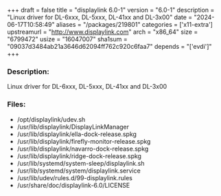 +++
draft = false
title = "displaylink 6.0-1"
version = "6.0-1"
description = "Linux driver for DL-6xxx, DL-5xxx, DL-41xx and DL-3x00"
date = "2024-06-17T10:58:49"
aliases = "/packages/219801"
categories = ['x11-extra']
upstreamurl = "http://www.displaylink.com"
arch = "x86_64"
size = "6799472"
usize = "16047007"
sha1sum = "09037d3484ab21a3646d62094ff762c920c6faa7"
depends = "['evdi']"
+++
### Description: 
Linux driver for DL-6xxx, DL-5xxx, DL-41xx and DL-3x00

### Files: 
* /opt/displaylink/udev.sh
* /usr/lib/displaylink/DisplayLinkManager
* /usr/lib/displaylink/ella-dock-release.spkg
* /usr/lib/displaylink/firefly-monitor-release.spkg
* /usr/lib/displaylink/navarro-dock-release.spkg
* /usr/lib/displaylink/ridge-dock-release.spkg
* /usr/lib/systemd/system-sleep/displaylink.sh
* /usr/lib/systemd/system/displaylink.service
* /usr/lib/udev/rules.d/99-displaylink.rules
* /usr/share/doc/displaylink-6.0/LICENSE
